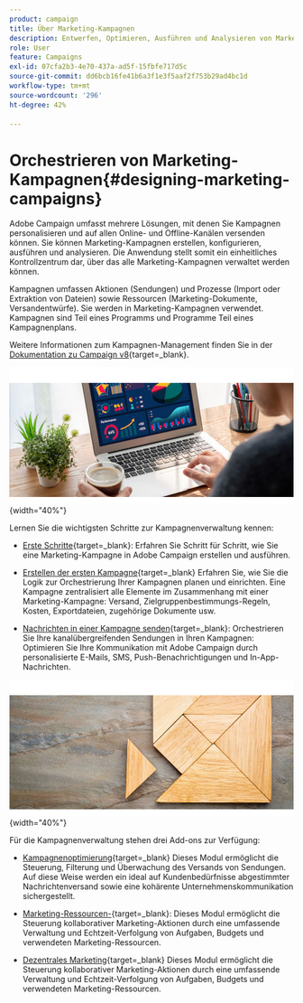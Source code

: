 ```yaml
---
product: campaign
title: Über Marketing-Kampagnen
description: Entwerfen, Optimieren, Ausführen und Analysieren von Marketing-Kampagnen
role: User
feature: Campaigns
exl-id: 07cfa2b3-4e70-437a-ad5f-15fbfe717d5c
source-git-commit: dd6bcb16fe41b6a3f1e3f5aaf2f753b29ad4bc1d
workflow-type: tm+mt
source-wordcount: '296'
ht-degree: 42%

---
```


# Orchestrieren von Marketing-Kampagnen{#designing-marketing-campaigns}

Adobe Campaign umfasst mehrere Lösungen, mit denen Sie Kampagnen personalisieren und auf allen Online- und Offline-Kanälen versenden können. Sie können Marketing-Kampagnen erstellen, konfigurieren, ausführen und analysieren. Die Anwendung stellt somit ein einheitliches Kontrollzentrum dar, über das alle Marketing-Kampagnen verwaltet werden können.

Kampagnen umfassen Aktionen (Sendungen) und Prozesse (Import oder Extraktion von Dateien) sowie Ressourcen (Marketing-Dokumente, Versandentwürfe). Sie werden in Marketing-Kampagnen verwendet. Kampagnen sind Teil eines Programms und Programme Teil eines Kampagnenplans.

Weitere Informationen zum Kampagnen-Management finden Sie in der [Dokumentation zu Campaign v8](https://experienceleague.adobe.com/docs/campaign/campaign-v8/campaigns/campaigns.html?lang=de){target=_blank}.

![](assets/do-not-localize/campaign.jpg){width="40%"}

Lernen Sie die wichtigsten Schritte zur Kampagnenverwaltung kennen:

* [Erste Schritte](https://experienceleague.adobe.com/docs/campaign/automation/campaign-orchestration/set-up-campaigns.html?lang=de){target=_blank}: Erfahren Sie Schritt für Schritt, wie Sie eine Marketing-Kampagne in Adobe Campaign erstellen und ausführen.

* [Erstellen der ersten Kampagne](https://experienceleague.adobe.com/docs/campaign/automation/campaign-orchestration/marketing-campaign-create.html?lang=de){target=_blank} Erfahren Sie, wie Sie die Logik zur Orchestrierung Ihrer Kampagnen planen und einrichten. Eine Kampagne zentralisiert alle Elemente im Zusammenhang mit einer Marketing-Kampagne: Versand, Zielgruppenbestimmungs-Regeln, Kosten, Exportdateien, zugehörige Dokumente usw.

* [Nachrichten in einer Kampagne senden](https://experienceleague.adobe.com/docs/campaign/automation/campaign-orchestration/marketing-campaign-deliveries.html?lang=de){target=_blank}: Orchestrieren Sie Ihre kanalübergreifenden Sendungen in Ihren Kampagnen: Optimieren Sie Ihre Kommunikation mit Adobe Campaign durch personalisierte E-Mails, SMS, Push-Benachrichtigungen und In-App-Nachrichten.

![](assets/do-not-localize/add-on.jpg){width="40%"}

Für die Kampagnenverwaltung stehen drei Add-ons zur Verfügung:

* [Kampagnenoptimierung](https://experienceleague.adobe.com/docs/campaign/automation/campaign-optimization/campaign-typologies.html?lang=de){target=_blank} Dieses Modul ermöglicht die Steuerung, Filterung und Überwachung des Versands von Sendungen. Auf diese Weise werden ein ideal auf Kundenbedürfnisse abgestimmter Nachrichtenversand sowie eine kohärente Unternehmenskommunikation sichergestellt.

* [Marketing-Ressourcen-](https://experienceleague.adobe.com/docs/campaign/automation/mrm/about-marketing-resource-management.html?lang=de){target=_blank}: Dieses Modul ermöglicht die Steuerung kollaborativer Marketing-Aktionen durch eine umfassende Verwaltung und Echtzeit-Verfolgung von Aufgaben, Budgets und verwendeten Marketing-Ressourcen.

* [Dezentrales Marketing](https://experienceleague.adobe.com/docs/campaign/automation/distributed-marketing/about-distributed-marketing.html?lang=de){target=_blank} Dieses Modul ermöglicht die Steuerung kollaborativer Marketing-Aktionen durch eine umfassende Verwaltung und Echtzeit-Verfolgung von Aufgaben, Budgets und verwendeten Marketing-Ressourcen.

<!--

Adobe Campaign lets you define, optimize, execute and analyze communications and marketing campaigns. Adobe Campaign acts like a unified order and execution center for marketing strategies. For more on this, refer to [Access campaigns](../../distributed/using/accessing-campaigns.md) and [Create marketing campaigns](../../campaign/using/setting-up-marketing-campaigns.md).

In addition, the **Marketing Resource Management (MRM)** module lets you control marketing actions in a collaborative mode by providing complete management and real-time tracking of the tasks, budgets and marketing resources involved. The Marketing Resource Management lets you optimize and regulate the management of internal and external processes, resources and marketing campaigns, as well as third party relations (agencies, printers, etc.). For more on this, refer to [this section](../../mrm/using/about-marketing-resource-management.md).

>[!NOTE]
>
>For more on the Adobe Campaign core functionalities, refer t [this section](../../platform/using/about-adobe-campaign-classic.md) section.  
>Capabilities related to population targeting, message personalization and message delivery on the various channels are detailed in [this section](../../delivery/using/steps-about-delivery-creation-steps.md).

![](assets/do-not-localize/how-to-video.png) [Discover marketing campaigns keys concepts in video](#video)

## Core concepts {#core-concepts}

The following concepts need to be known in the context of Campaign:

* **Campaign**

  A campaign centralizes all the elements related to a marketing campaign: deliveries, targeting rules, costs, export files, related documents, etc. Each campaign is attached to a program.

  For more on this, refer to [Adding a campaign](../../campaign/using/setting-up-marketing-campaigns.md#adding-a-campaign).

* **Program**

  A program lets you define marketing actions for a calendar period: launch, canvassing, loyalty, etc. Each program contains campaigns linked to a calendar, which provides an overall view.

* **Plan**

  The marketing plan can contain multiple programs. It is linked to a calendar period, has an allocated budget and can also be linked up to documents and objectives.

  For more on this, refer to [Campaign calendar](../../campaign/using/accessing-marketing-campaigns.md#campaign-calendar).

* **Workflow**

  A campaign workflow contains the same activities as for all workflows but is specific to the campaign. It enables you to create and configure deliveries for all available channels.

  For more on this, refer to [this section](../../campaign/using/marketing-campaign-deliveries.md#building-the-main-target-in-a-workflow).

* **Objectives**

  Within the campaign, program or plan, you can state a list of objectives. These are quantified values to be reached. At the end of the campaign, program or plan, the MRM module lets you compare the objectives and results in dedicated reports.

* **Delivery outline**

  A delivery outline is a structured description of a delivery. Every delivery can refer to a delivery outline which contains, for example, the related offers, documents to be attached, or a link to stores. An offer can be referenced in the delivery according to the delivery outline selected.

  For more on this, refer to [this section](../../campaign/using/marketing-campaign-deliveries.md#associating-and-structuring-resources-linked-via-a-delivery-outline).

## Tutorial {#video}

This video presents the key concepts of marketing campaigns.

>[!VIDEO](https://video.tv.adobe.com/v/35131?quality=12)

Additional Campaign Classic how-to videos are available [here](https://experienceleague.adobe.com/docs/campaign-classic-learn/tutorials/overview.html).

-->